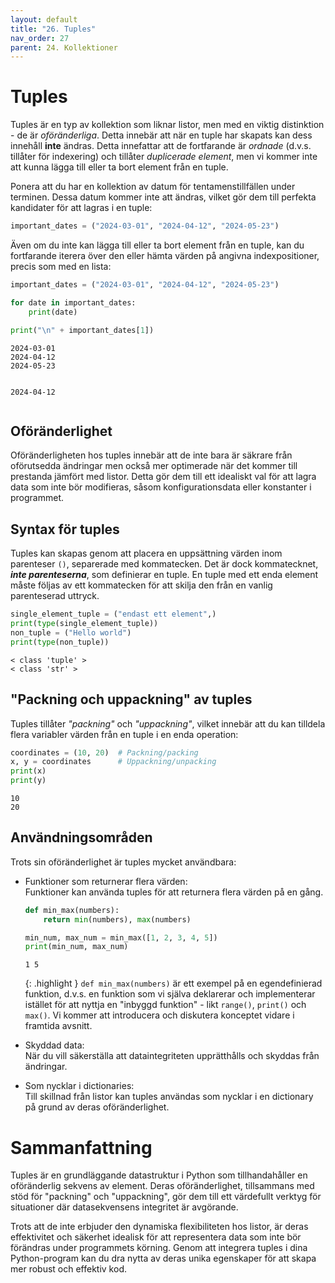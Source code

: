 ```yaml
---
layout: default
title: "26. Tuples"
nav_order: 27
parent: 24. Kollektioner
---
```


# Tuples
Tuples är en typ av kollektion som liknar listor, men med en viktig distinktion - de är _oföränderliga_. Detta innebär att när en tuple har skapats kan dess innehåll **inte** ändras. Detta innefattar att de fortfarande är _ordnade_ (d.v.s. tillåter för indexering) och tillåter _duplicerade element_, men vi kommer inte att kunna lägga till eller ta bort element från en tuple.

Ponera att du har en kollektion av datum för tentamenstillfällen under terminen. Dessa datum kommer inte att ändras, vilket gör dem till perfekta kandidater för att lagras i en tuple:
```python
important_dates = ("2024-03-01", "2024-04-12", "2024-05-23")
```

Även om du inte kan lägga till eller ta bort element från en tuple, kan du fortfarande iterera över den eller hämta värden på angivna indexpositioner, precis som med en lista:
```python
important_dates = ("2024-03-01", "2024-04-12", "2024-05-23")

for date in important_dates:
    print(date)

print("\n" + important_dates[1])
```
<div class="code-example" markdown="1">
<pre><code>2024-03-01
2024-04-12
2024-05-23

2024-04-12</code></pre>
</div>

## Oföränderlighet
Oföränderligheten hos tuples innebär att de inte bara är säkrare från oförutsedda ändringar men också mer optimerade när det kommer till prestanda jämfört med listor. Detta gör dem till ett idealiskt val för att lagra data som inte bör modifieras, såsom konfigurationsdata eller konstanter i programmet.

## Syntax för tuples
Tuples kan skapas genom att placera en uppsättning värden inom parenteser `()`, separerade med kommatecken. Det är dock kommatecknet, ___inte parenteserna___, som definierar en tuple. En tuple med ett enda element måste följas av ett kommatecken för att skilja den från en vanlig parenteserad uttryck.
```python
single_element_tuple = ("endast ett element",)
print(type(single_element_tuple))
non_tuple = ("Hello world")
print(type(non_tuple))
```
<div class="code-example" markdown="1">
<pre><code>< class 'tuple' >
< class 'str' ></code></pre>
</div>

## "Packning och uppackning" av tuples
Tuples tillåter _"packning"_ och _"uppackning"_, vilket innebär att du kan tilldela flera variabler värden från en tuple i en enda operation:
```python
coordinates = (10, 20)  # Packning/packing
x, y = coordinates      # Uppackning/unpacking
print(x)  
print(y)  
```
<div class="code-example" markdown="1">
<pre><code>10
20</code></pre>
</div>

## Användningsområden
Trots sin oföränderlighet är tuples mycket användbara:

* Funktioner som returnerar flera värden: <br>
Funktioner kan använda tuples för att returnera flera värden på en gång.
    ```python
    def min_max(numbers):
        return min(numbers), max(numbers)

    min_num, max_num = min_max([1, 2, 3, 4, 5])
    print(min_num, max_num)
    ```
    <div class="code-example" markdown="1">
    <pre><code>1 5</code></pre>
    </div>

    {: .highlight }
    `def min_max(numbers)` är ett exempel på en egendefinierad funktion, d.v.s. en funktion som vi själva deklarerar och implementerar istället för att nyttja en "inbyggd funktion" - likt `range()`, `print()` och `max()`. Vi kommer att introducera och diskutera konceptet vidare i framtida avsnitt.

* Skyddad data: <br>
När du vill säkerställa att dataintegriteten upprätthålls och skyddas från ändringar.

* Som nycklar i dictionaries: <br>
Till skillnad från listor kan tuples användas som nycklar i en dictionary på grund av deras oföränderlighet.

# Sammanfattning
Tuples är en grundläggande datastruktur i Python som tillhandahåller en oföränderlig sekvens av element. Deras oföränderlighet, tillsammans med stöd för "packning" och "uppackning", gör dem till ett värdefullt verktyg för situationer där datasekvensens integritet är avgörande. 

Trots att de inte erbjuder den dynamiska flexibiliteten hos listor, är deras effektivitet och säkerhet idealisk för att representera data som inte bör förändras under programmets körning. Genom att integrera tuples i dina Python-program kan du dra nytta av deras unika egenskaper för att skapa mer robust och effektiv kod.
